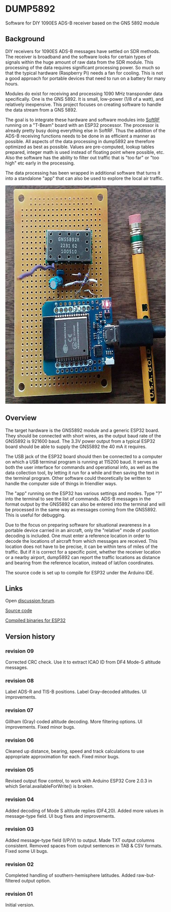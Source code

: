 # DUMP5892 &nbsp;&nbsp;&nbsp;&nbsp;&nbsp;

Software for DIY 1090ES ADS-B receiver based on the GNS 5892 module

## Background

DIY receivers for 1090ES ADS-B messages have settled on SDR methods.  The receiver is broadband and the software looks for certain types of signals within the huge amount of raw data from the SDR module.  This processing of the data requires significant processing power.  So much so that the typical hardware (Raspberry Pi) needs a fan for cooling.  This is not a good approach for portable devices that need to run on a battery for many hours.

Modules do exist for receiving and processing 1090 MHz transponder data specifically.  One is the GNS 5892.  It is small, low-power (1/8 of a watt), and relatively inexpensive.  This project focuses on creating software to handle the data stream from a GNS 5892.

The goal is to integrate these hardware and software modules into [SoftRF](https://github.com/moshe-braner/SoftRF) 
running on a "T-Beam" board with an ESP32 processor.  The processor is already pretty busy doing everything else in SoftRF.  Thus the addition of the ADS-B receiving functions needs to be done in as efficient a manner as possible.  All aspects of the data processing in dump5892 are therefore optimized as best as possible.  Values are pre-computed, lookup tables prepared, integer math is used instead of floating point where possible, etc.  Also the software has the ability to filter out traffic that is "too far" or "too high" etc early in the processing.

The data processing has been wrapped in additional software that turns it into a standalone "app" that can also be used to explore the local air traffic.

<p><img src="https://raw.githubusercontent.com/moshe-braner/dump5892/main/documentation/GNS5892_and_ESP32mini_.jpg" width="641" height="686"></p>

## Overview

The target hardware is the GNS5892 module and a generic ESP32 board.  They should be connected with short wires, as the output baud rate of the GNS5892 is 921600 baud.  The 3.3V power output from a typical ESP32 board should be able to supply the GNS5892 the 40 mA it requires.

The USB jack of the ESP32 board should then be connected to a computer on which a USB terminal program is running at 115200 baud.  It serves as both the user interface for commands and operational info, as well as the data collection tool, by letting it run for a while and then saving the text in the terminal program.  Other software could theoretically be written to handle the computer side of things in friendlier ways.

The "app" running on the ESP32 has various settings and modes.  Type "?" into the terminal to see the list of commands.  ADS-B messages in the format output by the GNS5892 can also be entered into the terminal and will be processed in the same way as messages coming from the GNS5892.  This is useful for debugging.

Due to the focus on preparing software for situational awareness in a portable device carried in an aircraft, only the "relative" mode of position decoding is included.  One must enter a reference location in order to decode the locations of aircraft from which messages are received.  This location does not have to be precise, it can be within tens of miles of the traffic.  But if it is correct for a specific point, whether the receiver location or a nearby airport, dump5892 can report the traffic locations as distance and bearing from the reference location, instead of lat/lon coordinates.

The source code is set up to compile for ESP32 under the Arduino IDE.


## Links

Open [discussion forum](https://groups.google.com/g/softrf_community).
<br>

[Source code](https://github.com/moshe-braner/dump5892/tree/master/source/dump5892)
<br>

[Compiled binaries for ESP32](https://github.com/moshe-braner/dump5892/tree/master/binaries)
<br>


## Version history

### revision 09

Corrected CRC check.  Use it to extract ICAO ID from DF4 Mode-S altitude messages.

### revision 08

Label ADS-R and TIS-B positions.  Label Gray-decoded altitudes.  UI improvements.

### revision 07

Gillham (Gray) coded altitude decoding.  More filtering options.  UI improvements.  Fixed minor bugs.

### revision 06

Cleaned up distance, bearing, speed and track calculations to use appropriate approximation for each.  Fixed minor bugs.

### revision 05

Revised output flow control, to work with Arduino ESP32 Core 2.0.3 in which Serial.availableForWrite() is broken.

### revision 04

Added decoding of Mode S altitude replies (DF4,20).
Added more values in message-type field.
UI bug fixes and improvements.

### revision 03

Added message-type field (I/P/V) to output.
Made TXT output columns consistent.
Removed spaces from output sentences in TAB & CSV formats.
Fixed some UI bugs.

### revision 02

Completed handling of southern-hemisphere latitudes.
Added raw-but-filtered output option.

### revision 01

Initial version.